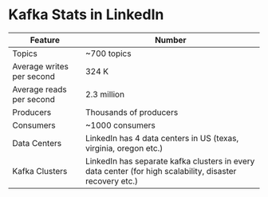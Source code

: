 # Kafka Stats in LinkedIn

| Feature                   | Number                                                                                                    |
|---------------------------|----------------------------------------------------------------------------------------------------------|
| Topics                    | ~700 topics                                                                                              |
| Average writes per second | 324 K                                                                                                    |
| Average reads per second  | 2.3 million                                                                                              |
| Producers                 | Thousands of producers                                                                                   |
| Consumers                 | ~1000 consumers                                                                                          |
| Data Centers              | LinkedIn has 4 data centers in US (texas, virginia, oregon etc.)                                         |
| Kafka Clusters            | LinkedIn has separate kafka clusters in every data center (for high scalability, disaster recovery etc.) |